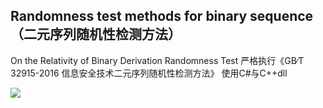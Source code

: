 ## Randomness test methods for binary sequence（二元序列随机性检测方法）
On the Relativity of Binary Derivation Randomness Test
严格执行《GB∕T 32915-2016 信息安全技术二元序列随机性检测方法》
使用C#与C++dll

![](https://github.com/t0410ch/the-Relativity-of-Binary-Derivation-Randomness-Test/blob/main/1.PNG)
